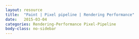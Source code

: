 ```yaml
---
layout: resource
title:  "Paint | Pixel pipeline | Rendering Performance"
date:   2015-03-04
categories: Rendering-Performance Pixel-Pipeline
body-class: no-sidebar
---
```



